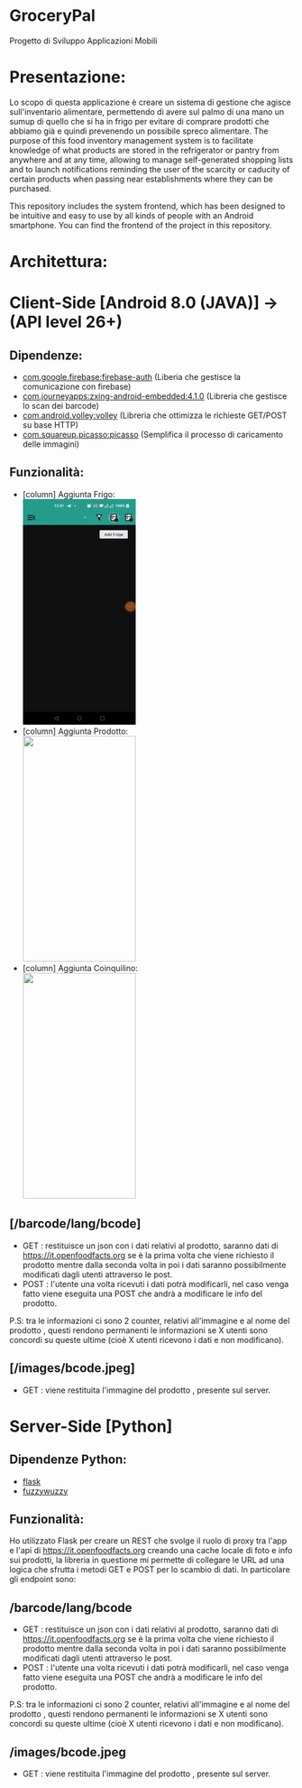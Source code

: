 # GroceryPal
Progetto di Sviluppo Applicazioni Mobili

# Presentazione:
Lo scopo di questa applicazione è creare un sistema di gestione che agisce sull'inventario alimentare, permettendo di avere sul palmo di una mano un sumup di quello che si ha in frigo per evitare di comprare prodotti che abbiamo già e quindi prevenendo un possibile spreco alimentare.
The purpose of this food inventory management system is to facilitate knowledge of what products are stored in the refrigerator or pantry from anywhere and at any time, allowing to manage self-generated shopping lists and to launch notifications reminding the user of the scarcity or caducity of certain products when passing near establishments where they can be purchased.

This repository includes the system frontend, which has been designed to be intuitive and easy to use by all kinds of people with an Android smartphone. You can find the frontend of the project in this repository.

# Architettura:




# Client-Side [Android 8.0 (JAVA)] -> (API level 26+)
## Dipendenze:
* [com.google.firebase:firebase-auth](https://firebase.google.com/docs/auth/android/start) (Liberia che gestisce la comunicazione con firebase)
* [com.journeyapps:zxing-android-embedded:4.1.0](https://github.com/journeyapps/zxing-android-embedded) (Libreria che gestisce lo scan dei barcode)
* [com.android.volley:volley](https://github.com/google/volley) (Libreria che ottimizza le richieste GET/POST su base HTTP)
* [com.squareup.picasso:picasso](https://square.github.io/picasso/) (Semplifica il processo di caricamento delle immagini)

## Funzionalità:
* [column] Aggiunta Frigo: <br> <img src="https://github.com/Zicco99/ProgettoSAM/blob/master/readme-content/aggiunta_frigo.gif" width="200" height="400" />
* [column] Aggiunta Prodotto: <br> <img src="https://github.com/Zicco99/ProgettoSAM/blob/master/readme-content/aggiunta_prodotto.gif" width="200" height="400" />
* [column] Aggiunta Coinquilino: <br> <img src="https://github.com/Zicco99/ProgettoSAM/blob/master/readme-content/aggiunta_coinquilino.gif" width="200" height="400" />



## [/barcode/lang/bcode]
  * GET : restituisce un json con i dati relativi al prodotto, saranno dati di https://it.openfoodfacts.org se è la prima volta che viene richiesto
  il prodotto mentre dalla seconda volta in poi i dati saranno possibilmente modificati dagli utenti attraverso le post.
  * POST : l'utente una volta ricevuti i dati potrà modificarli, nel caso venga fatto viene eseguita una POST che andrà a modificare le info del
  prodotto.
  
P.S: tra le informazioni ci sono 2 counter, relativi all'immagine e al nome del prodotto , questi rendono permanenti le informazioni se X utenti sono concordi su queste ultime (cioè X utenti ricevono i dati e non modificano).
 
## [/images/bcode.jpeg]
 * GET : viene restituita l'immagine del prodotto , presente sul server.







# Server-Side [Python]

## Dipendenze Python:
* [flask](https://flask.palletsprojects.com/)
* [fuzzywuzzy](https://github.com/seatgeek/fuzzywuzzy)

## Funzionalità:
Ho utilizzato Flask per creare un REST che svolge il ruolo di proxy tra l'app e l'api di https://it.openfoodfacts.org creando una cache locale di foto e info sui prodotti, la libreria in questione mi permette di collegare le URL ad una logica che sfrutta i metodi GET e POST per lo scambio di dati. In particolare gli endpoint sono:

## /barcode/lang/bcode
  * GET : restituisce un json con i dati relativi al prodotto, saranno dati di https://it.openfoodfacts.org se è la prima volta che viene richiesto
  il prodotto mentre dalla seconda volta in poi i dati saranno possibilmente modificati dagli utenti attraverso le post.
  * POST : l'utente una volta ricevuti i dati potrà modificarli, nel caso venga fatto viene eseguita una POST che andrà a modificare le info del
  prodotto.
  
P.S: tra le informazioni ci sono 2 counter, relativi all'immagine e al nome del prodotto , questi rendono permanenti le informazioni se X utenti sono concordi su queste ultime (cioè X utenti ricevono i dati e non modificano).
 
## /images/bcode.jpeg
 * GET : viene restituita l'immagine del prodotto , presente sul server.
